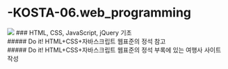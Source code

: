 # -KOSTA-06.web_programming
<img src="https://capsule-render.vercel.app/api?type=waving&color=auto&height=200&section=header&text=Front_기초&fontSize=90" />
### HTML, CSS, JavaScript, jQuery 기초<br>
##### Do it! HTML+CSS+자바스크립트 웹표준의 정석 참고<br>
##### Do it! HTML+CSS+자바스크립트 웹표준의 정석 부록에 있는 여행사 사이트 작성<br>

